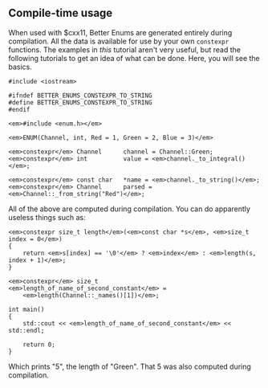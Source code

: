 ## Compile-time usage

When used with $cxx11, Better Enums are generated entirely during compilation.
All the data is available for use by your own `constexpr` functions. The
examples in *this* tutorial aren't very useful, but read the following tutorials
to get an idea of what can be done. Here, you will see the basics.

    #include <iostream>

    #ifndef BETTER_ENUMS_CONSTEXPR_TO_STRING
    #define BETTER_ENUMS_CONSTEXPR_TO_STRING
    #endif

    <em>#include <enum.h></em>

    <em>ENUM(Channel, int, Red = 1, Green = 2, Blue = 3)</em>

    <em>constexpr</em> Channel      channel = Channel::Green;
    <em>constexpr</em> int          value = <em>channel._to_integral()</em>;

    <em>constexpr</em> const char   *name = <em>channel._to_string()</em>;
    <em>constexpr</em> Channel      parsed = <em>Channel::_from_string("Red")</em>;

All of the above are computed during compilation. You can do apparently useless
things such as:

    <em>constexpr size_t length</em>(<em>const char *s</em>, <em>size_t index = 0</em>)
    {
        return <em>s[index] == '\0'</em> ? <em>index</em> : <em>length(s, index + 1)</em>;
    }

    <em>constexpr</em> size_t    <em>length_of_name_of_second_constant</em> =
        <em>length(Channel::_names()[1])</em>;

    int main()
    {
        std::cout << <em>length_of_name_of_second_constant</em> << std::endl;

        return 0;
    }

Which prints "5", the length of "Green". That 5 was also computed during
compilation.
